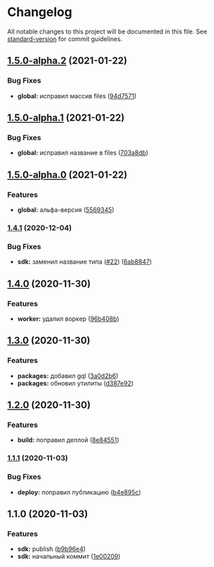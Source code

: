 # Changelog

All notable changes to this project will be documented in this file. See [standard-version](https://github.com/conventional-changelog/standard-version) for commit guidelines.

## [1.5.0-alpha.2](https://github.com/gpn-prototypes/vega-sdk/compare/v1.5.0-alpha.1...v1.5.0-alpha.2) (2021-01-22)


### Bug Fixes

* **global:** исправил массив files ([94d7571](https://github.com/gpn-prototypes/vega-sdk/commit/94d7571419651b848821f001ef74c7e4582fe735))

## [1.5.0-alpha.1](https://github.com/gpn-prototypes/vega-sdk/compare/v1.5.0-alpha.0...v1.5.0-alpha.1) (2021-01-22)


### Bug Fixes

* **global:** исправил название в files ([703a8db](https://github.com/gpn-prototypes/vega-sdk/commit/703a8db8849d76c326f0f3c72c6f151a4fc8f3c1))

## [1.5.0-alpha.0](https://github.com/gpn-prototypes/vega-sdk/compare/v1.4.1...v1.5.0-alpha.0) (2021-01-22)


### Features

* **global:** альфа-версия ([5569345](https://github.com/gpn-prototypes/vega-sdk/commit/5569345e9e448203d3d112ec647ef847b4b5f649))

### [1.4.1](https://github.com/gpn-prototypes/vega-sdk/compare/v1.4.0...v1.4.1) (2020-12-04)


### Bug Fixes

* **sdk:** заменил название типа ([#22](https://github.com/gpn-prototypes/vega-sdk/issues/22)) ([6ab8847](https://github.com/gpn-prototypes/vega-sdk/commit/6ab88470c6fdec52839b0352ece68bc7aa2d8e62))

## [1.4.0](https://github.com/gpn-prototypes/vega-sdk/compare/v1.3.0...v1.4.0) (2020-11-30)


### Features

* **worker:** удалил воркер ([96b408b](https://github.com/gpn-prototypes/vega-sdk/commit/96b408b7247b860ba83c887df1368a7222265088))

## [1.3.0](https://github.com/gpn-prototypes/vega-sdk/compare/v1.2.0...v1.3.0) (2020-11-30)


### Features

* **packages:** добавил gql ([3a0d2b6](https://github.com/gpn-prototypes/vega-sdk/commit/3a0d2b6dae1cabf149c6ff8fd6b8bcf0377423c5))
* **packages:** обновил утилиты ([d387e92](https://github.com/gpn-prototypes/vega-sdk/commit/d387e9207ed25c09e00a7083269e8c1ee97aa94a))

## [1.2.0](https://github.com/gpn-prototypes/vega-sdk/compare/v1.1.1...v1.2.0) (2020-11-30)


### Features

* **build:** поправил деплой ([8e84551](https://github.com/gpn-prototypes/vega-sdk/commit/8e845516014e585ef78383021a77d611b42397a0))

### [1.1.1](https://github.com/gpn-prototypes/vega-sdk/compare/v1.1.0...v1.1.1) (2020-11-03)


### Bug Fixes

* **deploy:** поправил публикацию ([b4e895c](https://github.com/gpn-prototypes/vega-sdk/commit/b4e895c75ec534702e4d6032b02c5ae40068a974))

## 1.1.0 (2020-11-03)


### Features

* **sdk:** publish ([b9b96e4](https://github.com/gpn-prototypes/vega-sdk/commit/b9b96e493124a29d7794b8f7b0a947835de444d8))
* **sdk:** начальный коммит ([1e00209](https://github.com/gpn-prototypes/vega-sdk/commit/1e00209d341ed075ae270621842bc8afc7947072))
